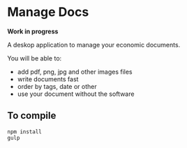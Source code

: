 # Manage Docs

__Work in progress__

A deskop application to manage your economic documents.

You will be able to:
* add pdf, png, jpg and other images files
* write documents fast
* order by tags, date or other
* use your document without the software

## To compile

```
npm install
gulp
```